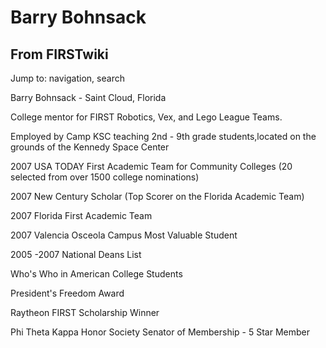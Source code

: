 # Barry Bohnsack

## From FIRSTwiki

Jump to: navigation, search

Barry Bohnsack - Saint Cloud, Florida

College mentor for FIRST Robotics, Vex, and Lego League Teams.

Employed by Camp KSC teaching 2nd - 9th grade students,located on the grounds of the Kennedy Space Center

2007 USA TODAY First Academic Team for Community Colleges (20 selected from over 1500 college nominations)

2007 New Century Scholar (Top Scorer on the Florida Academic Team)

2007 Florida First Academic Team

2007 Valencia Osceola Campus Most Valuable Student

2005 -2007 National Deans List

Who's Who in American College Students

President's Freedom Award

Raytheon FIRST Scholarship Winner

Phi Theta Kappa Honor Society Senator of Membership - 5 Star Member
